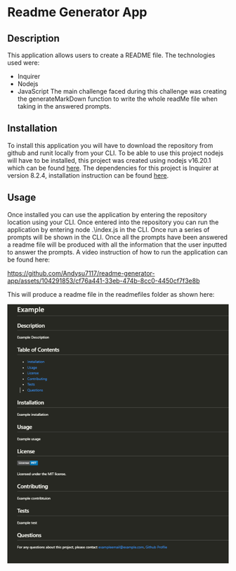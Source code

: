 # Readme Generator App

## Description

This application allows users to create a README file. The technologies used were:

- Inquirer
- Nodejs
- JavaScript
  The main challenge faced during this challenge was creating the generateMarkDown function to write the whole readMe file when taking in the answered prompts.

## Installation

To install this application you will have to download the repository from github and runit locally from your CLI. To be able to use this project nodejs will have to be installed, this project was created using nodejs v16.20.1 which can be found [here](https://nodejs.org/en/blog/release/v16.20.1).
The dependencies for this project is Inquirer at version 8.2.4, installation instruction can be found [here](https://www.npmjs.com/package/inquirer/v/8.2.4).

## Usage

Once installed you can use the application by entering the repository location using your CLI. Once entered into the repository you can run the application by entering node .\index.js in the CLI.
Once run a series of prompts will be shown in the CLI. Once all the prompts have been answered a readme file will be produced with all the information that the user inputted to answer the prompts.
A video instruction of how to run the application can be found here:


https://github.com/Andysu7117/readme-generator-app/assets/104291853/cf76a441-33eb-474b-8cc0-4450cf7f3e8b





This will produce a readme file in the readmefiles folder as shown here:

![Alt text](images/previewscreenshow.png)
